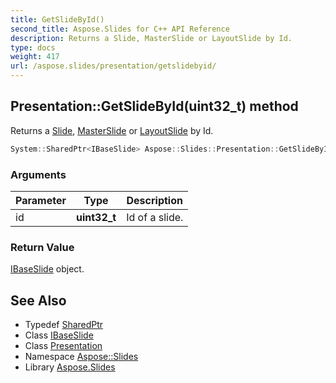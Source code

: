 ```yaml
---
title: GetSlideById()
second_title: Aspose.Slides for C++ API Reference
description: Returns a Slide, MasterSlide or LayoutSlide by Id.
type: docs
weight: 417
url: /aspose.slides/presentation/getslidebyid/
---
```

## Presentation::GetSlideById(uint32_t) method


Returns a [Slide](../../slide/), [MasterSlide](../../masterslide/) or [LayoutSlide](../../layoutslide/) by Id.

```cpp
System::SharedPtr<IBaseSlide> Aspose::Slides::Presentation::GetSlideById(uint32_t id) override
```


### Arguments

| Parameter | Type | Description |
| --- | --- | --- |
| id | **uint32_t** | Id of a slide. |

### Return Value

[IBaseSlide](../../ibaseslide/) object.

## See Also

* Typedef [SharedPtr](../../../system/sharedptr/)
* Class [IBaseSlide](../../ibaseslide/)
* Class [Presentation](../)
* Namespace [Aspose::Slides](../../)
* Library [Aspose.Slides](../../../)